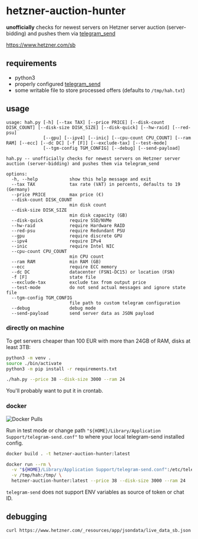 # hetzner-auction-hunter

**unofficially** checks for newest servers on Hetzner server auction (server-bidding) and pushes them via [telegram_send](https://github.com/rahiel/telegram-send)

https://www.hetzner.com/sb

## requirements

* python3
* properly configured [telegram_send](https://pypi.org/project/telegram-send/#installation)
* some writable file to store processed offers (defaults to `/tmp/hah.txt`)

## usage
```
usage: hah.py [-h] [--tax TAX] [--price PRICE] [--disk-count DISK_COUNT] [--disk-size DISK_SIZE] [--disk-quick] [--hw-raid] [--red-psu]
              [--gpu] [--ipv4] [--inic] [--cpu-count CPU_COUNT] [--ram RAM] [--ecc] [--dc DC] [-f [F]] [--exclude-tax] [--test-mode]
              [--tgm-config TGM_CONFIG] [--debug] [--send-payload]

hah.py -- unofficially checks for newest servers on Hetzner server auction (server-bidding) and pushes them via telegram_send

options:
  -h, --help            show this help message and exit
  --tax TAX             tax rate (VAT) in percents, defaults to 19 (Germany)
  --price PRICE         max price (€)
  --disk-count DISK_COUNT
                        min disk count
  --disk-size DISK_SIZE
                        min disk capacity (GB)
  --disk-quick          require SSD/NVMe
  --hw-raid             require Hardware RAID
  --red-psu             require Redundant PSU
  --gpu                 require discrete GPU
  --ipv4                require IPv4
  --inic                require Intel NIC
  --cpu-count CPU_COUNT
                        min CPU count
  --ram RAM             min RAM (GB)
  --ecc                 require ECC memory
  --dc DC               datacenter (FSN1-DC15) or location (FSN)
  -f [F]                state file
  --exclude-tax         exclude tax from output price
  --test-mode           do not send actual messages and ignore state file
  --tgm-config TGM_CONFIG
                        file path to custom telegram configuration
  --debug               debug mode
  --send-payload        send server data as JSON payload
```

### directly on machine

To get servers cheaper than 100 EUR with more than 24GB of RAM, disks at least 3TB:

```bash
python3 -m venv .
source ./bin/activate
python3 -m pip install -r requirements.txt

./hah.py --price 38 --disk-size 3000 --ram 24
```

You'll probably want to put it in crontab.

### docker

![Docker Pulls](https://img.shields.io/docker/pulls/danielskowronski/hetzner-auction-hunter)

Run in test mode or change path `"${HOME}/Library/Application Support/telegram-send.conf"` to where your local telegram-send installed config. 

```bash
docker build . -t hetzner-auction-hunter:latest

docker run --rm \
  -v "${HOME}/Library/Application Support/telegram-send.conf":/etc/telegram-send.conf \
  -v /tmp/hah:/tmp/ \
  hetzner-auction-hunter:latest --price 38 --disk-size 3000 --ram 24
```

`telegram-send` does not support ENV variables as source of token or chat ID.

## debugging

```bash
curl https://www.hetzner.com/_resources/app/jsondata/live_data_sb.json | jq > live_data_sb.json
```
